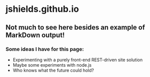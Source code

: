 # jshields.github.io
## Not much to see here besides an example of MarkDown output!
### Some ideas I have for this page:
- Experimenting with a purely front-end REST-driven site solution
- Maybe some experiments with node.js
- Who knows what the future could hold?
